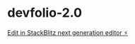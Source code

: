 # devfolio-2.0

[Edit in StackBlitz next generation editor ⚡️](https://stackblitz.com/~/github.com/Kaustubh05334/devfolio-2.0)